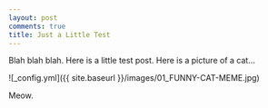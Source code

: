 ```yaml
---
layout: post
comments: true
title: Just a Little Test
---
```


Blah blah blah. Here is a little test post. Here is a picture of a cat...

![_config.yml]({{ site.baseurl }}/images/01_FUNNY-CAT-MEME.jpg)

Meow.